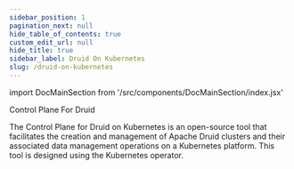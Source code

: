 ```yaml
---
sidebar_position: 1
pagination_next: null
hide_table_of_contents: true
custom_edit_url: null
hide_title: true
sidebar_label: Druid On Kubernetes
slug: /druid-on-kubernetes
---
```


import DocMainSection from '/src/components/DocMainSection/index.jsx'

<DocMainSection>

Control Plane For <Purple>Druid</Purple>

The Control Plane for Druid on Kubernetes is an open-source tool that facilitates the creation and management of Apache Druid clusters and their associated data management operations on a Kubernetes platform. This tool is designed using the Kubernetes operator.

</DocMainSection>
